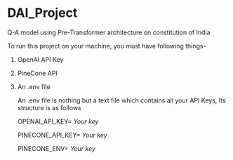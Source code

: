 # DAI_Project
Q-A model using Pre-Transformer architecture on constitution of India

To run this project on your machine, you must have following things-
1. OpenAI API Key
2. PineCone API
3. An .env file

   An .env file is nothing but a text file which contains all your API Keys, Its structure is as follows


   OPENAI_API_KEY= _Your key_
   
   PINECONE_API_KEY= _Your key_
   
   PINECONE_ENV= _Your key_
